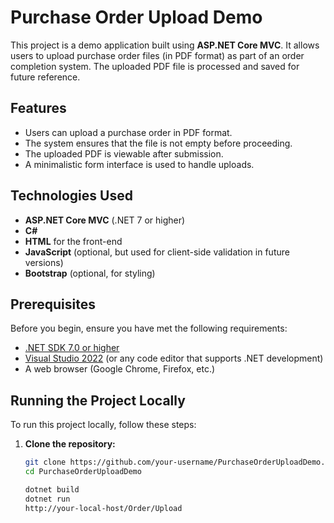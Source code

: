 # Purchase Order Upload Demo

This project is a demo application built using **ASP.NET Core MVC**. It allows users to upload purchase order files (in PDF format) as part of an order completion system. The uploaded PDF file is processed and saved for future reference.

## Features

- Users can upload a purchase order in PDF format.
- The system ensures that the file is not empty before proceeding.
- The uploaded PDF is viewable after submission.
- A minimalistic form interface is used to handle uploads.

## Technologies Used

- **ASP.NET Core MVC** (.NET 7 or higher)
- **C#**
- **HTML** for the front-end
- **JavaScript** (optional, but used for client-side validation in future versions)
- **Bootstrap** (optional, for styling)

## Prerequisites

Before you begin, ensure you have met the following requirements:

- [.NET SDK 7.0 or higher](https://dotnet.microsoft.com/download)
- [Visual Studio 2022](https://visualstudio.microsoft.com/) (or any code editor that supports .NET development)
- A web browser (Google Chrome, Firefox, etc.)

## Running the Project Locally

To run this project locally, follow these steps:

1. **Clone the repository:**

   ```bash
   git clone https://github.com/your-username/PurchaseOrderUploadDemo.git
   cd PurchaseOrderUploadDemo

   dotnet build
   dotnet run
   http://your-local-host/Order/Upload
